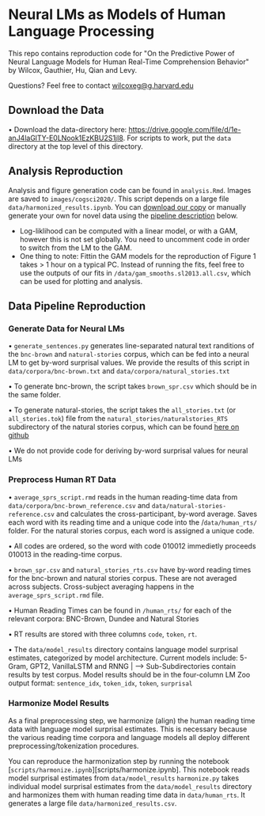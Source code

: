 
# Neural LMs as Models of Human Language Processing

This repo contains reproduction code for "On the Predictive Power of Neural Language Models for Human Real-Time Comprehension Behavior" by Wilcox, Gauthier, Hu, Qian and Levy.

Questions? Feel free to contact wilcoxeg@g.harvard.edu

## Download the Data

• Download the data-directory here: https://drive.google.com/file/d/1e-anJ4laGlTY-E0LNook1EzKBU2S1jI8. For scripts to work, put the `data` directory at the top level of this directory.

## Analysis Reproduction

Analysis and figure generation code can be found in `analysis.Rmd`. Images are saved to `images/cogsci2020/`.
This script depends on a large file `data/harmonized_results.ipynb`. You can [download our copy](#download-the-data) or manually generate your own for novel data using the [pipeline description](#data-pipeline-reproduction) below.

- Log-liklihood can be computed with a linear model, or with a GAM, however this is not set globally. You need to uncomment code in order to switch from the LM to the GAM.
- One thing to note: Fittin the GAM models for the reproduction of Figure 1 takes > 1 hour on a typical PC. Instead of running the fits, feel free to use the outputs of our fits in `/data/gam_smooths.sl2013.all.csv`, which can be used for plotting and analysis.

## Data Pipeline Reproduction

### Generate Data for Neural LMs

•  `generate_sentences.py` generates line-separated natural text randitions of the `bnc-brown` and `natural-stories` corpus, which can be fed into a neural LM to get by-word surprisal values. We provide the results of this script in `data/corpora/bnc-brown.txt` and `data/corpora/natural_stories.txt`

• To generate bnc-brown, the script takes `brown_spr.csv` which should be in the same folder.

• To generate natural-stories, the script takes the `all_stories.txt` (or `all_stories.tok`) file from the `natural_stories/naturalstories_RTS` subdirectory of the natural stories corpus, which can be found [here on github](https://github.com/languageMIT/naturalstories/tree/master/naturalstories_RTS)

• We do not provide code for deriving by-word surprisal values for neural LMs

### Preprocess Human RT Data

• `average_sprs_script.rmd` reads in the human reading-time data from `data/corpora/bnc-brown_reference.csv` and `data/natural-stories-reference.csv` and calculates the cross-participant, by-word average. Saves each word with its reading time and a unique code into the /`data/human_rts/` folder. For the natural stories corpus, each word is assigned a unique code.

• All codes are ordered, so the word with code 010012 immedietly proceeds 010013 in the reading-time corpus.

• `brown_spr.csv` and `natural_stories_rts.csv` have by-word reading times for the bnc-brown and natural stories corpus. These are not averaged across subjects. Cross-subject averaging happens in the `average_sprs_script.rmd` file.

• Human Reading Times can be found in `/human_rts/` for each of the relevant corpora: BNC-Brown, Dundee and Natural Stories

• RT results are stored with three columns `code`, `token`, `rt`.

• The `data/model_results` directory contains language model surprisal estimates, categorized by model architecture. Current models include: 5-Gram, GPT2, VanillaLSTM and RNNG
	|
	--> Sub-Subdirectories contain results by test corpus. Model results should be in the four-column LM Zoo output format: `sentence_idx`, `token_idx`, `token`, `surprisal`

### Harmonize Model Results

As a final preprocessing step, we harmonize (align) the human reading time data with language model surprisal estimates. This is necessary because the various reading time corpora and language models all deploy different preprocessing/tokenization procedures.

You can reproduce the harmonization step by running the notebook [`scripts/harmonize.ipynb`][scripts/harmonize.ipynb]. This notebook reads model surprisal estimates from `data/model_results`
`harmonize.py` takes individual model surprisal estimates from the `data/model_results` directory and harmonizes them with human reading time data in `data/human_rts`. It generates a large file `data/harmonized_results.csv`.